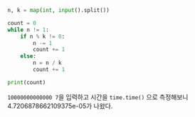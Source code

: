```python
n, k = map(int, input().split())

count = 0
while n != 1:
	if n % k != 0:
		n -= 1
		count += 1
	else:
		n = n / k
		count += 1

print(count)
```

`10000000000000 7`을 입력하고 시간을 `time.time()` 으로 측정해보니 4.7206878662109375e-05가 나왔다.